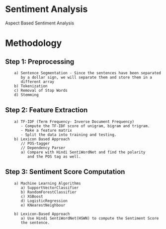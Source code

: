 # Sentiment Analysis
Aspect Based Sentiment Analysis
# Methodology
## Step 1: Preprocessing
        a) Sentence Segmentation - Since the sentences have been separated 
           by a dollar sign, we will separate them and store them in a 
           different array
        b) Tokenization
        c) Removal of Stop Words
        d) Stemming

## Step 2: Feature Extraction
        a) TF-IDF (Term Frequency- Inverse Document Frequency)
           - Compute the TF-IDF score of unigram, bigram and trigram.
           - Make a feature matrix
           - Split the data into training and testing. 
        b) Lexicon Based Approach
           // POS-tagger
           // Dependency Parser
           a) Compare with Hindi SentiWordNet and find the polarity
              and the POS tag as well.  

## Step 3: Sentiment Score Computation
        a) Machine Learning Algorithms
           a) SupportVectorClassifier
           b) RandomForestClassifier
           c) XGBoost
           d) LogisticRegression
           e) KNearestNeighbour
        
        b) Lexicon-Based Approach
           a) Use Hindi SentiWordNet(HSWN) to compute the Sentiment Score
           the sentence.
            